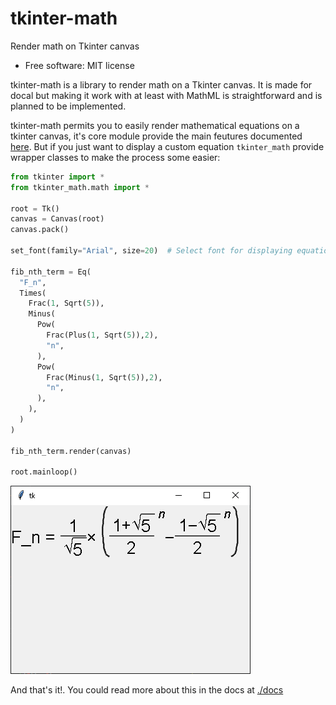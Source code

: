 tkinter-math
=====

Render math on Tkinter canvas

- Free software: MIT license

tkinter-math is a library to render math on a Tkinter canvas. It is made for docal but making it
work with at least with MathML is straightforward and is planned to be implemented.

tkinter-math permits you to easily render mathematical equations on a tkinter canvas,
it's core module provide the main feutures documented [here](./docs). But if you just
want to display a custom equation `tkinter_math` provide wrapper classes to make
the process some easier:

```python
from tkinter import *
from tkinter_math.math import *

root = Tk()
canvas = Canvas(root)
canvas.pack()

set_font(family="Arial", size=20)  # Select font for displaying equations

fib_nth_term = Eq(
  "F_n",
  Times(
    Frac(1, Sqrt(5)),
    Minus(
      Pow(
        Frac(Plus(1, Sqrt(5)),2),
        "n",
      ),
      Pow(
        Frac(Minus(1, Sqrt(5)),2),
        "n",
      ),
    ),
  )
)

fib_nth_term.render(canvas)

root.mainloop()
```
![](./examples/fibonacci_nth.png)

And that's it!. You could read more about this in the docs at [./docs](./docs)
